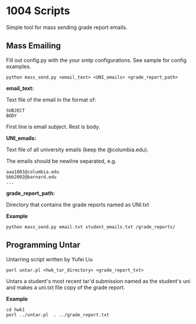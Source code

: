 1004 Scripts
============

Simple tool for mass sending grade report emails.

Mass Emailing
-------------

Fill out config.py with the your smtp configurations. See sample 
for config examples.

    python mass_send.py <email_text> <UNI_emails> <grade_report_path>

**email_text:**

Text file of the email in the format of:

    SUBJECT
    BODY

First line is email subject. Rest is body.

**UNI_emails:**

Text file of all university emails (keep the @columbia.edu).

The emails should be newline separated, e.g.

    aaa1001@columbia.edu
    bbb2002@barnard.edu
    ...

**grade_report_path:**

Directory that contains the grade reports named as UNI.txt

**Example**

    python mass_send.py email.txt student_emails.txt /grade_reports/

Programming Untar
-----------------

Untarring script written by Yufei Liu

    perl untar.pl <hwk_tar_directory> <grade_report_txt>

Untars a student's most recent tar'd submission named as the student's uni and
makes a uni.txt file copy of the grade report.

**Example**
    
    cd hwk1
    perl ../untar.pl  . ../grade_report.txt
